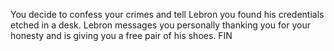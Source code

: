 You decide to confess your crimes and tell Lebron you found his credentials etched in a desk. Lebron messages you personally thanking you for your honesty and is giving you a free pair of his shoes. FIN
